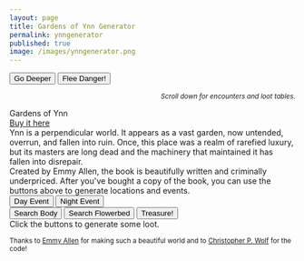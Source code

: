 ```yaml
---
layout: page
title: Gardens of Ynn Generator
permalink: ynngenerator
published: true
image: /images/ynngenerator.png
---
```

<div class="buttonWrapper">
  <button class="btn btn-primary" onclick="buttonDeeper()">Go Deeper</button>
  <button class="btn btn-primary" onclick="buttonDanger()">Flee Danger!</button>
</div>
<p style="text-align: right;font-style: italic;"><small>Scroll down for encounters and loot tables.</small></p>

<div class="container generatorCard">
  <div class="row pastRecords">
    <div class="col-xl-6 col-md-12 tightSpacing h3" id="pastLocations"></div>
    <div class="col-xl-6 col-md-12 tightSpacing h3" id="pastDetails"><a href="https://www.drivethrurpg.com/product/237544/The-Gardens-Of-Ynn"></a></div>
  </div>
  <div class="row">
    <div class="col-xl-6 col-md-12 tightSpacing h2" id="locationTitle">Gardens of Ynn</div>
    <div class="col-xl-6 col-md-12 tightSpacing h2" id="detailTitle"><a href="https://www.drivethrurpg.com/product/237544/The-Gardens-Of-Ynn">Buy it here</a></div>
  </div>
  <div class="row">
    <div id="locationDesc" class="col-xl-6 col-md-12" style="border-right: 1px solid var(--border-color);">
    Ynn is a perpendicular world. It appears as a vast garden, now untended, overrun, and fallen into ruin. Once, this place was a realm of rarefied luxury, but its masters are long dead and the machinery that maintained it has fallen into disrepair.
    </div>
    <div id="detailDesc" class="col-xl-6 col-md-12">
    Created by Emmy Allen, the book is beautifully written and criminally underpriced. After you've bought a copy of the book, you can use the buttons above to generate locations and events.
    </div>
	</div>
</div>

<div class="buttonWrapper">
  <button class="btn btn-primary" onclick="buttonDay()">Day Event</button>
  <button class="btn btn-primary" onclick="buttonNight()">Night Event</button>
</div>

<div class="container generatorCard">
  <div class="row" id="eventText">
	</div>
</div>

<div class="buttonWrapper">
  <button class="btn btn-primary" onclick="buttonBody()">Search Body</button>
  <button class="btn btn-primary" onclick="buttonFlower()">Search Flowerbed</button>
  <button class="btn btn-primary" onclick="buttonTreasure()">Treasure!</button>
</div>

<div class="container generatorCard">
  <div class="row">
    <div class="col tightSpacing h3" id="generatorTitle">Click the buttons to generate some loot.</div>
  </div>
</div>

<small>Thanks to <a href="https://www.patreon.com/EmmyCavegirlAllen/overview/">Emmy Allen</a> for making such a beautiful world and to <a href="http://chrispwolf.com/">Christopher P. Wolf</a> for the code!</small>

<script>
var currentLayer = -1;

function buttonDeeper() {
  var xmlhttp = new XMLHttpRequest();
  xmlhttp.onreadystatechange = function () {
    if (this.readyState == 4 && this.status == 200) {
      goDeeper(JSON.parse(this.responseText));
    }
  };
  xmlhttp.open("GET", "ynn.json", true);
  xmlhttp.send();
}

function buttonDay() {
  var xmlhttp = new XMLHttpRequest();
  xmlhttp.onreadystatechange = function () {
    if (this.readyState == 4 && this.status == 200) {
      dayEvent(JSON.parse(this.responseText));
    }
  };
  xmlhttp.open("GET", "ynn.json", true);
  xmlhttp.send();
}

function goDeeper(ynn) {
  //Add to the list of past locations
  document.getElementById("pastLocations").innerHTML = document.getElementById("pastLocations").innerHTML + document.getElementById("locationTitle").innerHTML + "<br>";

  document.getElementById("pastDetails").innerHTML = document.getElementById("pastDetails").innerHTML + document.getElementById("detailTitle").innerHTML + "<br>";

  //increase to the next Layer
  currentLayer++;
  var nextLocation = Math.floor(Math.random() * 20) + currentLayer;
  var nextDetail = Math.floor(Math.random() * 20) + currentLayer;

  document.getElementById("locationTitle").innerHTML = currentLayer + ". " + ynn.locations[currentLayer].title + " <small>pg " + ynn.locations[currentLayer].page + "</small>";

  document.getElementById("detailTitle").innerHTML = currentLayer + ". " + ynn.details[currentLayer].title + " <small>pg " + ynn.details[currentLayer].page + "</small>";

  document.getElementById("locationDesc").innerHTML = ynn.locations[currentLayer].description;
  document.getElementById("detailDesc").innerHTML = ynn.details[currentLayer].description;
}

function dayEvent(ynn) {
  var nextEvent = Math.floor(Math.random() * ynn.events.length);
  var eventDescription = ynn.events[nextEvent].description;
  var encounters = "";

  for (i = 0; i < ynn.events[nextEvent].encounters; i++) {
    var nextEncounter = ynn.dayEncounters[Math.floor(Math.random() * ynn.dayEncounters.length)];

    encounters = "<hr class=\"tightSpacing\"><strong>" + encounters +
      nextEncounter.title + " <small>pg " + nextEncounter.page + "</small><br>" +
      nextEncounter.description + "<br><i>" + nextEncounter.stats + "</i>";
  }

  document.getElementById("eventText").innerHTML = eventDescription + encounters;
}

</script>